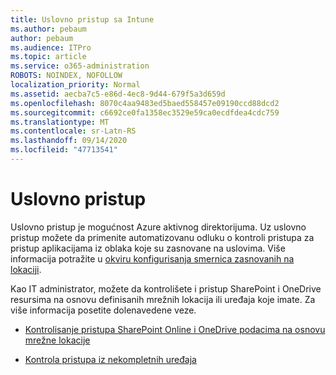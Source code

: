 ```yaml
---
title: Uslovno pristup sa Intune
ms.author: pebaum
author: pebaum
ms.audience: ITPro
ms.topic: article
ms.service: o365-administration
ROBOTS: NOINDEX, NOFOLLOW
localization_priority: Normal
ms.assetid: aecba7c5-e86d-4ec8-9d44-679f5a3d659d
ms.openlocfilehash: 8070c4aa9483ed5baed558457e09190ccd88dcd2
ms.sourcegitcommit: c6692ce0fa1358ec3529e59ca0ecdfdea4cdc759
ms.translationtype: MT
ms.contentlocale: sr-Latn-RS
ms.lasthandoff: 09/14/2020
ms.locfileid: "47713541"
---
```

# <a name="conditional-access"></a>Uslovno pristup

Uslovno pristup je mogućnost Azure aktivnog direktorijuma. Uz uslovno pristup možete da primenite automatizovanu odluku o kontroli pristupa za pristup aplikacijama iz oblaka koje su zasnovane na uslovima. Više informacija potražite u [okviru konfigurisanja smernica zasnovanih na lokaciji](https://docs.microsoft.com/azure/active-directory/conditional-access/overview).

Kao IT administrator, možete da kontrolišete i pristup SharePoint i OneDrive resursima na osnovu definisanih mrežnih lokacija ili uređaja koje imate. Za više informacija posetite dolenavedene veze.

- [Kontrolisanje pristupa SharePoint Online i OneDrive podacima na osnovu mrežne lokacije](https://docs.microsoft.com/sharepoint/control-access-based-on-network-location)

- [Kontrola pristupa iz nekompletnih uređaja](https://docs.microsoft.com/sharepoint/control-access-from-unmanaged-devices)

